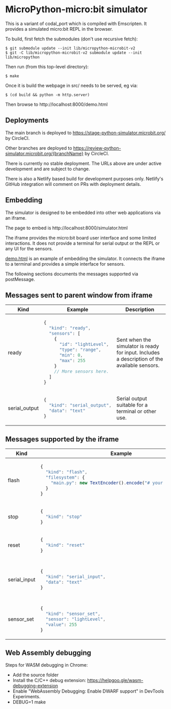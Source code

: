 MicroPython-micro:bit simulator
===============================

This is a variant of codal_port which is compiled with Emscripten.  It
provides a simulated micro:bit REPL in the browser.

To build, first fetch the submodules (don't use recursive fetch):

    $ git submodule update --init lib/micropython-microbit-v2
    $ git -C lib/micropython-microbit-v2 submodule update --init lib/micropython

Then run (from this top-level directory):

    $ make

Once it is build the webpage in src/ needs to be served, eg via:

    $ (cd build && python -m http.server)

Then browse to http://localhost:8000/demo.html

## Deployments

The main branch is deployed to https://stage-python-simulator.microbit.org/ by CircleCI.

Other branches are deployed to https://review-python-simulator.microbit.org/{branchName} by CircleCI.

There is currently no stable deployment. The URLs above are under active development
and are subject to change.

There is also a Netlify based build for development purposes only.
Netlify's GitHub integration will comment on PRs with deployment details.

## Embedding

The simulator is designed to be embedded into other web applications
via an iframe.

The page to embed is http://localhost:8000/simulator.html

The iframe provides the micro:bit board user interface and some limited
interactions. It does not provide a terminal for serial output or the 
REPL or any UI for the sensors.

[demo.html](./src/demo.html) is an example of embedding the simulator.
It connects the iframe to a terminal and provides a simple interface for 
sensors.

The following sections documents the messages supported via postMessage.

## Messages sent to parent window from iframe

<table>
<thead>
<tr>
<th>Kind
<th>Example
<th>Description
<tbody>
<tr>
<td>ready
<td>

```javascript
{ 
  "kind": "ready", 
  "sensors": [ 
    { 
      "id": "lightLevel", 
      "type": "range", 
      "min": 0, 
      "max": 255
    }
    // More sensors here.
  ] 
}
```

<td>Sent when the simulator is ready for input. Includes a description of the available sensors.
<tr>
<td>serial_output
<td>

```javascript
{ 
  "kind": "serial_output",
  "data": "text" 
}
```

<td>Serial output suitable for a terminal or other use.
</table>


## Messages supported by the iframe

<table>
<thead>
<tr>
<th>Kind
<th>Example
<th>Description
<tbody>
<tr>
<td>flash
<td>

```javascript
{ 
  "kind": "flash",
  "filesystem": {
    "main.py": new TextEncoder().encode("# your program here")
  }
}
```

<td>Update the micro:bit filesystem and restart the program.

<tr>
<td>stop
<td>

```javascript
{ 
  "kind": "stop"
}
```

<td>Stop the program.<tr>

<tr>
<td>reset
<td>

```javascript
{ 
  "kind": "reset"
}
```

<td>Reset the program.<tr>

<tr>
<td>serial_input
<td>

```javascript
{ 
  "kind": "serial_input",
  "data": "text"
}
```

<td>Serial input. If the REPL is active it will echo this text via `serial_write`.
<tr>
<td>sensor_set
<td>

```javascript
{ 
  "kind": "sensor_set",
  "sensor": "lightLevel",
  "value": 255 
}
```

<td>Set a sensor value.
</table>

## Web Assembly debugging

Steps for WASM debugging in Chrome:

- Add the source folder
- Install the C/C++ debug extension: https://helpgoo.gle/wasm-debugging-extension
- Enable "WebAssembly Debugging: Enable DWARF support" in DevTools Experiments.
- DEBUG=1 make